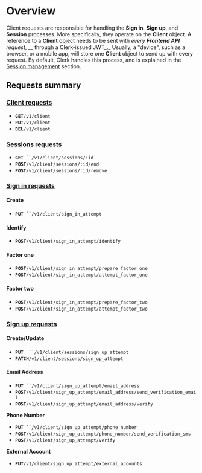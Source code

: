 # Overview

Client requests are responsible for handling the **Sign in**, **Sign up**, and **Session** processes.  More specifically, they operate on the **Client** object.  A reference to a **Client** object needs to be sent with _every **Frontend API** request_, __ through a Clerk-issued JWT_._  Usually, a "device", such as a browser, or a mobile app, will store one **Client** object to send up with every request. By default, Clerk handles this process, and is explained in the [Session management](../../../main-concepts/session-management.md) section.&#x20;

## Requests summary

### [Client requests](../../backend-api-reference/clients.md)

* **`GET`**`/v1/client`
* **`PUT`**`/v1/client`
* **`DEL`**`/v1/client`

### [Sessions requests](sessions.md)

* **`GET`**` ``/v1/client/sessions/:id`
* **`POST`**`/v1/client/sessions/:id/end`
* **`POST`**`/v1/client/sessions/:id/remove`

### [Sign in requests](sign-ins.md)

#### **Create**

* **`PUT`**` ``/v1/client/sign_in_attempt`

#### Identify

* **`POST`**`/v1/client/sign_in_attempt/identify`

#### Factor one

* **`POST`**`/v1/client/sign_in_attempt/prepare_factor_one`
* **`POST`**`/v1/client/sign_in_attempt/attempt_factor_one`

#### Factor two

* **`POST`**`/v1/client/sign_in_attempt/prepare_factor_two`
* **`POST`**`/v1/client/sign_in_attempt/attempt_factor_two`

### [Sign up requests](sign-ups.md)

#### **Create/Update**

* **`PUT`**`  ``/v1/client/sessions/sign_up_attempt`
* **`PATCH`**`/v1/client/sessions/sign_up_attempt`

#### **Email Address**

* **`PUT`**` ``/v1/client/sign_up_attempt/email_address`
* **`POST`**`/v1/client/sign_up_attempt/email_address/send_verification_email`
* **`POST`**`/v1/client/sign_up_attempt/email_address/verify`

**Phone Number**

* **`PUT`**` ``/v1/client/sign_up_attempt/phone_number`
* **`POST`**`/v1/client/sign_up_attempt/phone_number/send_verification_sms`
* **`POST`**`/v1/client/sign_up_attempt/verify`

**External Account**

* **`PUT`**`/v1/client/sign_up_attempt/external_accounts`
